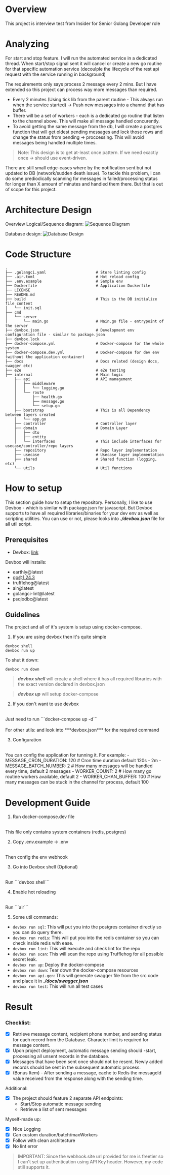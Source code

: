 # Overview
This project is interview test from Insider for Senior Golang Developer role

# Analyzing
For start and stop feature. I will run the automated service in a dedicated thread. When start/stop signal sent
it will cancel or create a new go routine for that specific automation service (decoulple the lifecycle of the
rest api request with the service running in background)

The requirements only says process 2 message every 2 mins. But I have extended so this project can process way more messages than required.
- Every 2 minutes (Using tick lib from the parent routine - This always run when the service started) -> Push new messages into a channel that has buffer.
- There will be a set of workers - each is a dedicated go routine that listen to the channel above. This will make all message handled concurently.
- To avoid getting the same message from the db, I will create a postgres function that will get oldest pending messages and lock those rows and change the status from pending -> proccessing. This will avoid messages being handled multiple times.

>Note: This design is to get at-least once pattern. If we need exactly once -> should use event-driven.

There are still small edge-cases where by the notification sent but not updated to DB (network/sudden death issue). To tackle this problem, I can do some prediodically scanning for messages in failed/processing status for longer than X amount of minutes and handled them there. But that is out of scope for this project.

# Architecture Design

Overview Logical/Sequence diagram:
![Sequence Diagram](./docs/diagram.png)

Database design:
![Database Design](./docs/database.png)

# Code Structure
```
.
├── .golangci.yaml                      # Store linting config
├── .air.toml                           # Hot reload config
├── .env.example                        # Sample env
├── Dockerfile                          # Application Dockerfile
├── LICENSE
├── README.md
├── build                               # This is the DB initialize file content
│   └── init.sql
├── cmd
│   └── server
│       └── main.go                     # Main.go file - entrypoint of the server
├── devbox.json                         # Development env configuration file - similar to package.json
├── devbox.lock
├── docker-compose.yml                  # Docker-compose for the whole system
├── docker-compose.dev.yml              # Docker-compose for dev env (without the application container)
├── docs                                # Docs related (design docs, swagger etc)
├── e2e                                 # e2e testing
├── internal                            # Main logic
    ├── api                             # API management
    │   ├── middleware
    │   │   └── logging.go
    │   └── route
    │       ├── health.go
    │       ├── message.go
    │       └── setup.go
    ├── bootstrap                       # This is all Dependency between layers created
    │   └── app.go
    ├── controller                      # Controller layer
    ├── domain                          # Domain Layer
    │   ├── dto
    │   ├── entity
    │   └── interfaces                  # This include interfaces for usecase/controller/repo layers
    ├── repository                      # Repo layer implementation
    ├── usecase                         # Usecase layer implementation
    ├── shared                          # Shared function (logging, etc)
    └── utils                           # Util functions
```

# How to setup
This section guide how to setup the repository. Personally, I like to use Devbox - which is similar with package.json for javascript. But Devbox supports to have all required libraries/binaries for your dev env as well as scripting utilities. You can use or not, please looks into ***./devbox.json*** file for all util script.

## Prerequisites
- Devbox: [link](https://www.jetify.com/devbox)

Devbox will installs:
- earthly@latest
- go@1.24.3
- trufflehog@latest
- air@latest
- golangci-lint@latest
- psqlodbc@latest

## Guidelines
The project and all of it's system is setup using docker-compose.

1. If you are using devbox then it's quite simple
```
devbox shell
devbox run up
```

To shut it down:
```
devbox run down
```

>***devbox shell*** will create a shell where it has all required libraries with the exact version declared in devbox.json

>***devbox up*** will setup docker-compose

2. If you don't want to use devbox
<br>
Just need to run ```docker-compose up -d``` 
<br>
<br>
For other utils:
and look into ***devbox.json*** for the required command

3. Configuration
<br>
You can config the application for tunning it. For example:
-  MESSAGE_CRON_DURATION: 120       # Cron time duration default 120s - 2m
-  MESSAGE_BATCH_NUMBER: 2          # How many messages will be handled every time, default 2 messages
-  WORKER_COUNT: 2                  # How many go routine workers available, default 2
-  WORKER_CHAN_BUFFER: 100          # How many messages can be stuck in the channel for process, default 100

# Development Guide
1. Run docker-compose.dev file
<br>
This file only contains system containers (redis, postgres)

2. Copy .env.example -> .env
<br>
Then config the env webhook

3. Go into Devbox shell (Optional)
<br>
Run ```devbox shell```

4. Enable hot reloading
<br>
Run ```air```

5. Some util commands:
- ```devbox run sql```: This will put you into the postgres container directly so you can do query there.
- ```devbox run redis```: This will put you into the redis container so you can check inside redis with ease.
- ```devbox run lint```: This will execute and check lint for the repo
- ```devbox run scan```: This will scan the repo using Trufflehog for all possible secret leak.
- ```devbox run up```: Deploy the docker-compose
- ```devbox run down```: Tear down the docker-compose resources
- ```devbox run api-gen```: This will generate swagger file from the src code and place it in ***./docs/swagger.json***
- ```devbox run test```: This will run all test cases
 
# Result

### Checklist:
- [x] Retrieve message content, recipient phone number, and sending status for each
record from the Database. Character limit is required for message content.
- [x] Upon project deployment, automatic message sending should -start, processing all
unsent records in the database.
- [x] Messages that have been sent once should not be resent. Newly added records should
be sent in the subsequent automatic process.
- [x] (Bonus Item) - After sending a message, cache to Redis the messageId value received
from the response along with the sending time.

Additional:
- [x] The project should feature 2 separate API endpoints:
    + Start/Stop automatic message sending
    + Retrieve a list of sent messages

Myself-made up:
- [x] Nice Logging
- [x] Can custom duration/batch/maxWorkers
- [x] Follow with clean architecture
- [x] No lint error

>IMPORTANT: Since the webhook.site url provided for me is freetier so I can't set up authentication using API Key header.
However, my code still supports it.
